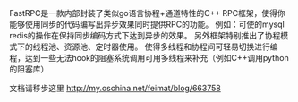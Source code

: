FastRPC是一款内部封装了类似go语言协程+通道特性的C++ RPC框架，使得你能够使用同步的代码编写出异步效果同时提供RPC的功能。
例如：可使的mysql redis的操作在保持同步编码方式下达到异步的效果。
另外框架特别推出了协程模式下的线程池、资源池、定时器使用。
使得多线程和协程间可轻易切换进行编程，达到一些无法hook的阻塞系统调用可用多线程来补充（例如C++调用python的阻塞库）

文档请移步这里 http://my.oschina.net/feimat/blog/663758